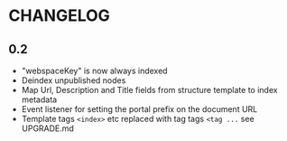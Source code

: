 CHANGELOG
=========

0.2
-----------

- "webspaceKey" is now always indexed
- Deindex unpublished nodes
- Map Url, Description and Title fields from structure template to index metadata
- Event listener for setting the portal prefix on the document URL
- Template tags `<index>` etc replaced with tag tags `<tag ...` see UPGRADE.md
